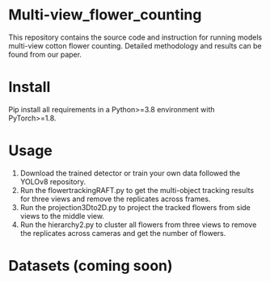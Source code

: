 # Multi-view_flower_counting
This repository contains the source code and instruction for running models multi-view cotton flower counting. Detailed methodology and results can be found from our paper.
# Install
Pip install all requirements in a Python>=3.8 environment with PyTorch>=1.8.
# Usage
1. Download the trained detector or train your own data followed the YOLOv8 repository.
2. Run the flowertrackingRAFT.py to get the multi-object tracking results for three views and remove the replicates across frames.
3. Run the projection3Dto2D.py to project the tracked flowers from side views to the middle view.
4. Run the hierarchy2.py to cluster all flowers from three views to remove the replicates across cameras and get the number of flowers.
# Datasets (coming soon)
